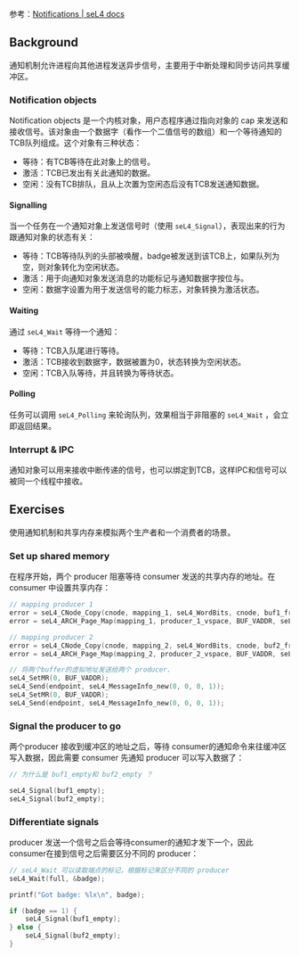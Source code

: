 参考：[Notifications | seL4 docs](https://docs.sel4.systems/Tutorials/notifications.html)

## Background
通知机制允许进程向其他进程发送异步信号，主要用于中断处理和同步访问共享缓冲区。

### Notification objects

Notification objects 是一个内核对象，用户态程序通过指向对象的 cap 来发送和接收信号。该对象由一个数据字（看作一个二值信号的数组）和一个等待通知的TCB队列组成。这个对象有三种状态：
- 等待：有TCB等待在此对象上的信号。
- 激活：TCB已发出有关此通知的数据。
- 空闲：没有TCB排队，且从上次置为空闲态后没有TCB发送通知数据。

#### Signalling
当一个任务在一个通知对象上发送信号时（使用 `seL4_Signal`），表现出来的行为跟通知对象的状态有关：
- 等待：TCB等待队列的头部被唤醒，badge被发送到该TCB上，如果队列为空，则对象转化为空闲状态。
- 激活：用于向通知对象发送消息的功能标记与通知数据字按位与。
- 空闲：数据字设置为用于发送信号的能力标志，对象转换为激活状态。

#### Waiting
通过 `seL4_Wait` 等待一个通知：
- 等待：TCB入队尾进行等待。
- 激活：TCB接收到数据字，数据被置为0，状态转换为空闲状态。
- 空闲：TCB入队等待，并且转换为等待状态。

#### Polling

任务可以调用 `seL4_Polling` 来轮询队列，效果相当于非阻塞的 `seL4_Wait` ，会立即返回结果。

### Interrupt & IPC
通知对象可以用来接收中断传递的信号，也可以绑定到TCB，这样IPC和信号可以被同一个线程中接收。

## Exercises

使用通知机制和共享内存来模拟两个生产者和一个消费者的场景。

### Set up shared memory
在程序开始，两个 producer 阻塞等待 consumer 发送的共享内存的地址。在 consumer 中设置共享内存：

```c
// mapping producer 1
error = seL4_CNode_Copy(cnode, mapping_1, seL4_WordBits, cnode, buf1_frame_cap, seL4_WordBits, seL4_AllRights);
error = seL4_ARCH_Page_Map(mapping_1, producer_1_vspace, BUF_VADDR, seL4_AllRights, seL4_ARCH_Default_VMAttributes);

// mapping producer 2
error = seL4_CNode_Copy(cnode, mapping_2, seL4_WordBits, cnode, buf2_frame_cap, seL4_WordBits, seL4_AllRights);
error = seL4_ARCH_Page_Map(mapping_2, producer_2_vspace, BUF_VADDR, seL4_AllRights, seL4_ARCH_Default_VMAttributes);

// 将两个buffer的虚拟地址发送给两个 producer.
seL4_SetMR(0, BUF_VADDR);
seL4_Send(endpoint, seL4_MessageInfo_new(0, 0, 0, 1));
seL4_SetMR(0, BUF_VADDR);
seL4_Send(endpoint, seL4_MessageInfo_new(0, 0, 0, 1));
```

### Signal the producer to go

两个producer 接收到缓冲区的地址之后，等待 consumer的通知命令来往缓冲区写入数据，因此需要 consumer 先通知 producer 可以写入数据了：

```c
// 为什么是 buf1_empty和 buf2_empty ？

seL4_Signal(buf1_empty);
seL4_Signal(buf2_empty);
```

### Differentiate signals

producer 发送一个信号之后会等待consumer的通知才发下一个，因此consumer在接到信号之后需要区分不同的 producer：

```c
// seL4_Wait 可以读取端点的标记，根据标记来区分不同的 producer
seL4_Wait(full, &badge);

printf("Got badge: %lx\n", badge);

if (badge == 1) {
	seL4_Signal(buf1_empty);
} else {
	seL4_Signal(buf2_empty);
}
```

